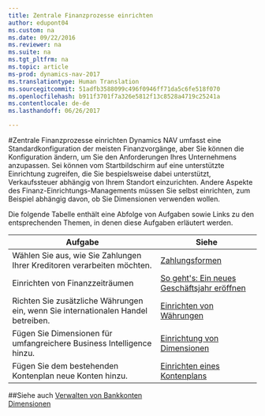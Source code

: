 ```yaml
---
title: Zentrale Finanzprozesse einrichten
author: edupont04
ms.custom: na
ms.date: 09/22/2016
ms.reviewer: na
ms.suite: na
ms.tgt_pltfrm: na
ms.topic: article
ms-prod: dynamics-nav-2017
ms.translationtype: Human Translation
ms.sourcegitcommit: 51adfb3588099c496f0946ff71da5c6fe518f070
ms.openlocfilehash: b911f3701f7a326e5812f13c8528a4719c25241a
ms.contentlocale: de-de
ms.lasthandoff: 06/26/2017

---
```


#<a name="set-up-core-financial-processes"></a>Zentrale Finanzprozesse einrichten
Dynamics NAV umfasst eine Standardkonfiguration der meisten Finanzvorgänge, aber Sie können die Konfiguration ändern, um Sie den Anforderungen Ihres Unternehmens anzupassen.
Sei können vom Startbildschirm auf eine unterstützte Einrichtung zugreifen, die Sie bespielsweise dabei unterstützt, Verkaufssteuer abhängig von Ihrem Standort einzurichten. Andere Aspekte des Finanz-Einrichtungs-Managements müssen Sie selbst einrichten, zum Beispiel abhängig davon, ob Sie Dimensionen verwenden wollen.  

Die folgende Tabelle enthält eine Abfolge von Aufgaben sowie Links zu den entsprechenden Themen, in denen diese Aufgaben erläutert werden.

| Aufgabe                                                                  | Siehe                      |
|---------------------------------------------------------------------|--------------------------|
|Wählen Sie aus, wie Sie Zahlungen Ihrer Kreditoren verarbeiten möchten.|[Zahlungsformen](finance-setup-payment-methods.md)|
|Einrichten von Finanzzeiträumen|[So geht's: Ein neues Geschäftsjahr eröffnen](finance-how-open-new-fiscal-year.md)|
|Richten Sie zusätzliche Währungen ein, wenn Sie internationalen Handel betreiben.|[Einrichten von Währungen](finance-setup-currencies.md)|
|Fügen Sie Dimensionen für umfangreichere Business Intelligence hinzu.|[Einrichtung von Dimensionen](finance-setup-dimensions.md)|
|Fügen Sie dem bestehenden Kontenplan neue Konten hinzu.|[Einrichten eines Kontenplans](finance-setup-chart-accounts.md)|



##<a name="see-also"></a>Siehe auch
[Verwalten von Bankkonten](bank-manage-bank-accounts.md)    
[Dimensionen](finance-setup-dimensions.md)  

